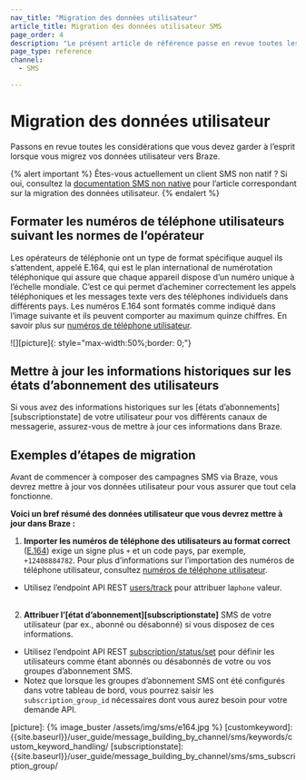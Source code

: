 ```yaml
---
nav_title: "Migration des données utilisateur"
article_title: Migration des données utilisateur SMS
page_order: 4
description: "Le présent article de référence passe en revue toutes les considérations que vous devez garder à l’esprit lorsque vous migrez vos données utilisateur vers Braze pour la messagerie SMS."
page_type: reference
channel:
  - SMS

---
```


# Migration des données utilisateur

Passons en revue toutes les considérations que vous devez garder à l’esprit lorsque vous migrez vos données utilisateur vers Braze. 

{% alert important %}
Êtes-vous actuellement un client SMS non natif ? Si oui, consultez la [documentation SMS non native](/docs/user_guide/message_building_by_channel/sms/non_native/) pour l’article correspondant sur la migration des données utilisateur.
{% endalert %}

## Formater les numéros de téléphone utilisateurs suivant les normes de l’opérateur

Les opérateurs de téléphonie ont un type de format spécifique auquel ils s’attendent, appelé E.164, qui est le plan international de numérotation téléphonique qui assure que chaque appareil dispose d’un numéro unique à l’échelle mondiale. C’est ce qui permet d’acheminer correctement les appels téléphoniques et les messages texte vers des téléphones individuels dans différents pays. Les numéros E.164 sont formatés comme indiqué dans l’image suivante et ils peuvent comporter au maximum quinze chiffres. En savoir plus sur [numéros de téléphone utilisateur][userphone].

![][picture]{: style="max-width:50%;border: 0;"}

## Mettre à jour les informations historiques sur les états d’abonnement des utilisateurs

Si vous avez des informations historiques sur les [états d’abonnements][subscriptionstate] de votre utilisateur pour vos différents canaux de messagerie, assurez-vous de mettre à jour ces informations dans Braze. 

## Exemples d’étapes de migration

Avant de commencer à composer des campagnes SMS via Braze, vous devrez mettre à jour vos données utilisateur pour vous assurer que tout cela fonctionne. 

**Voici un bref résumé des données utilisateur que vous devrez mettre à jour dans Braze :**

1. **Importer les numéros de téléphone des utilisateurs au format correct** ([E.164][0]) exige un signe plus `+` et un code pays, par exemple, `+12408884782`. Pour plus d’informations sur l’importation des numéros de téléphone utilisateur, consultez [numéros de téléphone utilisateur][userphone].
  - Utilisez l’endpoint API REST [users/track][1] pour attribuer la`phone` valeur.<br><br>

2. **Attribuer l’[état d’abonnement][subscriptionstate]** SMS de votre utilisateur (par ex., abonné ou désabonné) si vous disposez de ces informations.
  - Utilisez l’endpoint API REST [subscription/status/set][6] pour définir les utilisateurs comme étant abonnés ou désabonnés de votre ou vos groupes d’abonnement SMS.
  - Notez que lorsque les groupes d’abonnement SMS ont été configurés dans votre tableau de bord, vous pourrez saisir les `subscription_group_id` nécessaires dont vous aurez besoin pour votre demande API.

[0]: https://en.wikipedia.org/wiki/E.164
[userphone]: {{site.baseurl}}/user_guide/message_building_by_channel/sms/phone_numbers/user_phone_numbers/
[1]: {{site.baseurl}}/api/endpoints/user_data/post_user_track/
[2]: {{site.baseurl}}/api/endpoints/user_data/post_user_alias/
[3]: {{site.baseurl}}/developer_guide/platform_integration_guides/ios/analytics/setting_user_ids/#aliasing-users
[4]: {{site.baseurl}}/developer_guide/platform_integration_guides/android/analytics/setting_user_ids/#aliasing-users
[5]: {{site.baseurl}}/developer_guide/platform_integration_guides/web/analytics/setting_user_ids/#aliasing-users
[6]: {{site.baseurl}}/api/endpoints/subscription_groups/post_update_user_subscription_group_status/
[picture]: {% image_buster /assets/img/sms/e164.jpg %}
[customkeyword]: {{site.baseurl}}/user_guide/message_building_by_channel/sms/keywords/custom_keyword_handling/
[subscriptionstate]: {{site.baseurl}}/user_guide/message_building_by_channel/sms/sms_subscription_group/
